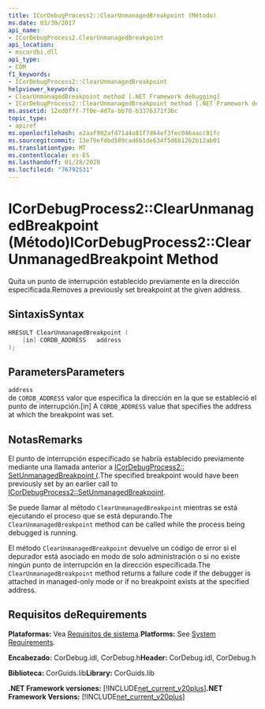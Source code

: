 ```yaml
---
title: ICorDebugProcess2::ClearUnmanagedBreakpoint (Método)
ms.date: 03/30/2017
api_name:
- ICorDebugProcess2.ClearUnmanagedBreakpoint
api_location:
- mscordbi.dll
api_type:
- COM
f1_keywords:
- ICorDebugProcess2::ClearUnmanagedBreakpoint
helpviewer_keywords:
- ClearUnmanagedBreakpoint method [.NET Framework debugging]
- ICorDebugProcess2::ClearUnmanagedBreakpoint method [.NET Framework debugging]
ms.assetid: 12ed0fff-7f0e-4d7a-bb70-b3376371f36c
topic_type:
- apiref
ms.openlocfilehash: e2aaf902afd71a4a81f7d64ef3fec046aacc91fc
ms.sourcegitcommit: 13e79efdbd589cad6b1de634f5d6b1262b12ab01
ms.translationtype: MT
ms.contentlocale: es-ES
ms.lasthandoff: 01/28/2020
ms.locfileid: "76792531"
---
```

# <a name="icordebugprocess2clearunmanagedbreakpoint-method"></a><span data-ttu-id="24a9d-102">ICorDebugProcess2::ClearUnmanagedBreakpoint (Método)</span><span class="sxs-lookup"><span data-stu-id="24a9d-102">ICorDebugProcess2::ClearUnmanagedBreakpoint Method</span></span>
<span data-ttu-id="24a9d-103">Quita un punto de interrupción establecido previamente en la dirección especificada.</span><span class="sxs-lookup"><span data-stu-id="24a9d-103">Removes a previously set breakpoint at the given address.</span></span>  
  
## <a name="syntax"></a><span data-ttu-id="24a9d-104">Sintaxis</span><span class="sxs-lookup"><span data-stu-id="24a9d-104">Syntax</span></span>  
  
```cpp  
HRESULT ClearUnmanagedBreakpoint (  
    [in] CORDB_ADDRESS   address  
);  
```  
  
## <a name="parameters"></a><span data-ttu-id="24a9d-105">Parameters</span><span class="sxs-lookup"><span data-stu-id="24a9d-105">Parameters</span></span>  
 `address`  
 <span data-ttu-id="24a9d-106">de `CORDB_ADDRESS` valor que especifica la dirección en la que se estableció el punto de interrupción.</span><span class="sxs-lookup"><span data-stu-id="24a9d-106">[in] A `CORDB_ADDRESS` value that specifies the address at which the breakpoint was set.</span></span>  
  
## <a name="remarks"></a><span data-ttu-id="24a9d-107">Notas</span><span class="sxs-lookup"><span data-stu-id="24a9d-107">Remarks</span></span>  
 <span data-ttu-id="24a9d-108">El punto de interrupción especificado se habría establecido previamente mediante una llamada anterior a [ICorDebugProcess2:: SetUnmanagedBreakpoint (](icordebugprocess2-setunmanagedbreakpoint-method.md).</span><span class="sxs-lookup"><span data-stu-id="24a9d-108">The specified breakpoint would have been previously set by an earlier call to [ICorDebugProcess2::SetUnmanagedBreakpoint](icordebugprocess2-setunmanagedbreakpoint-method.md).</span></span>  
  
 <span data-ttu-id="24a9d-109">Se puede llamar al método `ClearUnmanagedBreakpoint` mientras se está ejecutando el proceso que se está depurando.</span><span class="sxs-lookup"><span data-stu-id="24a9d-109">The `ClearUnmanagedBreakpoint` method can be called while the process being debugged is running.</span></span>  
  
 <span data-ttu-id="24a9d-110">El método `ClearUnmanagedBreakpoint` devuelve un código de error si el depurador está asociado en modo de solo administración o si no existe ningún punto de interrupción en la dirección especificada.</span><span class="sxs-lookup"><span data-stu-id="24a9d-110">The `ClearUnmanagedBreakpoint` method returns a failure code if the debugger is attached in managed-only mode or if no breakpoint exists at the specified address.</span></span>  
  
## <a name="requirements"></a><span data-ttu-id="24a9d-111">Requisitos de</span><span class="sxs-lookup"><span data-stu-id="24a9d-111">Requirements</span></span>  
 <span data-ttu-id="24a9d-112">**Plataformas:** Vea [Requisitos de sistema](../../../../docs/framework/get-started/system-requirements.md).</span><span class="sxs-lookup"><span data-stu-id="24a9d-112">**Platforms:** See [System Requirements](../../../../docs/framework/get-started/system-requirements.md).</span></span>  
  
 <span data-ttu-id="24a9d-113">**Encabezado:** CorDebug.idl, CorDebug.h</span><span class="sxs-lookup"><span data-stu-id="24a9d-113">**Header:** CorDebug.idl, CorDebug.h</span></span>  
  
 <span data-ttu-id="24a9d-114">**Biblioteca:** CorGuids.lib</span><span class="sxs-lookup"><span data-stu-id="24a9d-114">**Library:** CorGuids.lib</span></span>  
  
 <span data-ttu-id="24a9d-115">**.NET Framework versiones:** [!INCLUDE[net_current_v20plus](../../../../includes/net-current-v20plus-md.md)]</span><span class="sxs-lookup"><span data-stu-id="24a9d-115">**.NET Framework Versions:** [!INCLUDE[net_current_v20plus](../../../../includes/net-current-v20plus-md.md)]</span></span>
